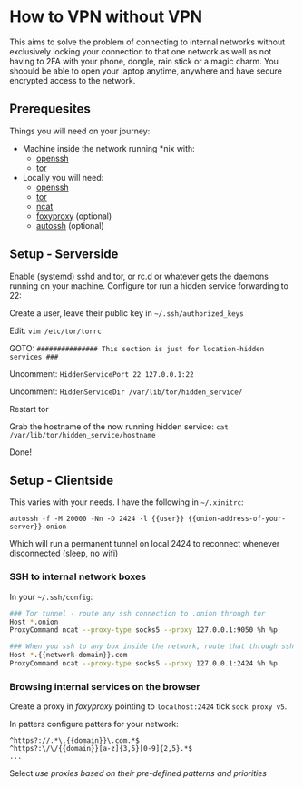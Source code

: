 # How to VPN without VPN
This aims to solve the problem of connecting to internal networks without exclusively locking your connection to that one network as well as not having to 2FA with your phone, dongle, rain stick or a magic charm. You shoould be able to open your laptop anytime, anywhere and have secure encrypted access to the network.

## Prerequesites
Things you will need on your journey:

  - Machine inside the network running *nix with:
      * [openssh](http://www.openssh.com/)
      * [tor](https://www.torproject.org/)
  - Locally you will need: 
      * [openssh](http://www.openssh.com/)
      * [tor](https://www.torproject.org/)
      * [ncat](https://nmap.org/ncat/)
      * [foxyproxy](http://getfoxyproxy.org/) (optional)
      * [autossh](http://www.harding.motd.ca/autossh/) (optional)

## Setup - Serverside
Enable (systemd) sshd and tor, or rc.d or whatever gets the daemons running on your machine. Configure tor run a hidden service forwarding to 22:

Create a user, leave their public key in `~/.ssh/authorized_keys`

Edit: `vim /etc/tor/torrc`

GOTO: `############### This section is just for location-hidden services ###`

Uncomment: `HiddenServicePort 22 127.0.0.1:22`

Uncomment: `HiddenServiceDir /var/lib/tor/hidden_service/`

Restart tor

Grab the hostname of the now running hidden service: `cat /var/lib/tor/hidden_service/hostname`

Done!

## Setup - Clientside
This varies with your needs. I have the following in `~/.xinitrc`:

`autossh -f -M 20000 -Nn -D 2424 -l {{user}} {{onion-address-of-your-server}}.onion`

Which will run a permanent tunnel on local 2424 to reconnect whenever disconnected (sleep, no wifi)

### SSH to internal network boxes
In your `~/.ssh/config`:

```sh
### Tor tunnel - route any ssh connection to .onion through tor
Host *.onion
ProxyCommand ncat --proxy-type socks5 --proxy 127.0.0.1:9050 %h %p

### When you ssh to any box inside the network, route that through ssh tunnel
Host *.{{network-domain}}.com
ProxyCommand ncat --proxy-type socks5 --proxy 127.0.0.1:2424 %h %p
```

### Browsing internal services on the browser 

Create a proxy in *foxyproxy* pointing to `localhost:2424` tick `sock proxy v5`.

In patters configure patters for your network:

```
^https?://.*\.{{domain}}\.com.*$
^https?:\/\/{{domain}}[a-z]{3,5}[0-9]{2,5}.*$
...
```
Select *use proxies based on their pre-defined patterns and priorities*

